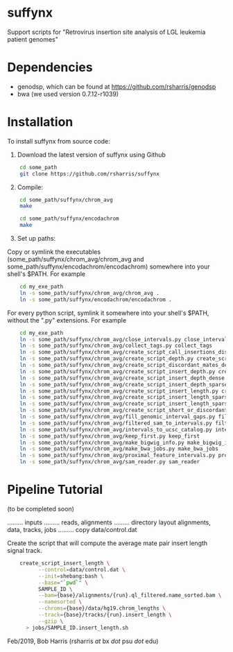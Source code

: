 # suffynx
Support scripts for "Retrovirus insertion site analysis of LGL leukemia patient
genomes"

# Dependencies

* genodsp, which can be found at https://github.com/rsharris/genodsp
* bwa (we used version 0.7.12-r1039)

# Installation

To install suffynx from source code:  
1. Download the latest version of suffynx using Github  
```bash  
    cd some_path  
    git clone https://github.com/rsharris/suffynx  
```  
2. Compile:  
```bash  
    cd some_path/suffynx/chrom_avg  
    make  

    cd some_path/suffynx/encodachrom  
    make  
```

3. Set up paths:  

Copy or symlink the executables (some_path/suffynx/chrom_avg/chrom_avg and
some_path/suffynx/encodachrom/encodachrom) somewhere into your shell's $PATH.
For example
```bash  
    cd my_exe_path
    ln -s some_path/suffynx/chrom_avg/chrom_avg .
    ln -s some_path/suffynx/encodachrom/encodachrom .
```

For every python script, symlink it somewhere into your shell's $PATH, without
the ".py" extensions. For example
```bash  
    cd my_exe_path
    ln -s some_path/suffynx/chrom_avg/close_intervals.py close_intervals
    ln -s some_path/suffynx/chrom_avg/collect_tags.py collect_tags
    ln -s some_path/suffynx/chrom_avg/create_script_call_insertions_discordant.py create_script_call_insertions_discordant
    ln -s some_path/suffynx/chrom_avg/create_script_depth.py create_script_depth
    ln -s some_path/suffynx/chrom_avg/create_script_discordant_mates_dense.py create_script_discordant_mates_dense
    ln -s some_path/suffynx/chrom_avg/create_script_insert_depth.py create_script_insert_depth
    ln -s some_path/suffynx/chrom_avg/create_script_insert_depth_dense.py create_script_insert_depth_dense
    ln -s some_path/suffynx/chrom_avg/create_script_insert_depth_sparse.py create_script_insert_depth_sparse
    ln -s some_path/suffynx/chrom_avg/create_script_insert_length.py create_script_insert_length
    ln -s some_path/suffynx/chrom_avg/create_script_insert_length_sparse.py create_script_insert_length_sparse
    ln -s some_path/suffynx/chrom_avg/create_script_insert_length_sparse_or_normal_inserts_sparse.py create_script_insert_length_sparse_or_normal_inserts_sparse
    ln -s some_path/suffynx/chrom_avg/create_script_short_or_discordant.py create_script_short_or_discordant
    ln -s some_path/suffynx/chrom_avg/fill_genomic_interval_gaps.py fill_genomic_interval_gaps
    ln -s some_path/suffynx/chrom_avg/filtered_sam_to_intervals.py filtered_sam_to_intervals
    ln -s some_path/suffynx/chrom_avg/intervals_to_ucsc_catalog.py intervals_to_ucsc_catalog
    ln -s some_path/suffynx/chrom_avg/keep_first.py keep_first
    ln -s some_path/suffynx/chrom_avg/make_bigwig_info.py make_bigwig_info
    ln -s some_path/suffynx/chrom_avg/make_bwa_jobs.py make_bwa_jobs
    ln -s some_path/suffynx/chrom_avg/proximal_feature_intervals.py proximal_feature_intervals
    ln -s some_path/suffynx/chrom_avg/sam_reader.py sam_reader
```

# Pipeline Tutorial

(to be completed soon)

……… inputs
……… reads, alignments
……… directory layout alignments, data, tracks, jobs
……… copy data/control.dat

Create the script that will compute the average mate pair insert length signal
track.

```bash  
    create_script_insert_length \
          --control=data/control.dat \
          --init=shebang:bash \
          --base="`pwd`" \
          SAMPLE_ID \
          --bam={base}/alignments/{run}.ql_filtered.name_sorted.bam \
          --namesorted \
          --chroms={base}/data/hg19.chrom_lengths \
          --track={base}/tracks/{run}.insert_length \
          --gzip \
      > jobs/SAMPLE_ID.insert_length.sh
```

Feb/2019, Bob Harris (rsharris *at* bx *dot* psu *dot* edu)
